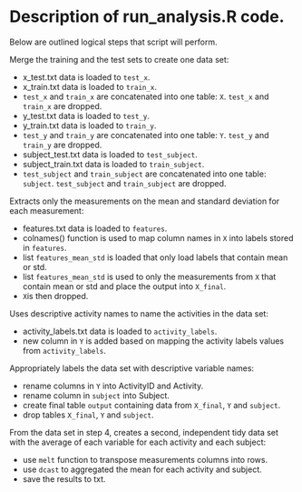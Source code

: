 # Description of run_analysis.R code.

Below are outlined logical steps that script will perform.



Merge the training and the test sets to create one data set:
* x_test.txt data is loaded to `test_x`.
* x_train.txt data is loaded to `train_x`.
* `test_x` and `train_x` are concatenated into one table: `X`. `test_x` and `train_x` are dropped.
* y_test.txt data is loaded to `test_y`.
* y_train.txt data is loaded to `train_y`.
* `test_y` and `train_y` are concatenated into one table: `Y`. `test_y` and `train_y` are dropped.
* subject_test.txt data is loaded to `test_subject`.
* subject_train.txt data is loaded to `train_subject`.
* `test_subject` and `train_subject` are concatenated into one table: `subject`. `test_subject` and `train_subject` are dropped.


Extracts only the measurements on the mean and standard deviation for each measurement: 
* features.txt data is loaded to `features`.
* colnames() function is used to map column names in `X` into labels stored in `features`.
* list `features_mean_std` is loaded that only load labels that contain mean or std.
* list `features_mean_std` is used to only the measurements from `X` that contain mean or std and place the output into `X_final`.
* `X`is then dropped.

Uses descriptive activity names to name the activities in the data set:
* activity_labels.txt data is loaded to `activity_labels`.
* new column in `Y` is added based on mapping the activity labels values from `activity_labels`.


Appropriately labels the data set with descriptive variable names:
* rename columns in `Y` into ActivityID and Activity.
* rename column in `subject` into Subject.
* create final table `output` containing data from `X_final`, `Y` and `subject`.
* drop tables `X_final`, `Y` and `subject`.

From the data set in step 4, creates a second, independent tidy data set with the average of each variable for each activity and each subject:
* use `melt` function to transpose measurements columns into rows.
* use `dcast` to aggregated the mean for each activity and subject.
* save the results to txt.
